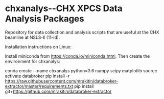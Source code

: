 chxanalys--CHX XPCS Data Analysis Packages
========

Repository for data collection and analysis scripts that are useful at the
CHX beamline at NSLS-II (11-id).

Installation instructions on Linux:

Install miniconda from https://conda.io/miniconda.html. Then create the environment for chxanalys:

conda create --name chxanalys python=3.6 numpy scipy matplotlib
source activate databroker
pip install -r https://raw.githubusercontent.com/mrakitin/databroker-extractor/master/requirements.txt
pip install git+https://github.com/mrakitin/databroker-extractor
